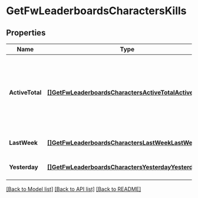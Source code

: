 # GetFwLeaderboardsCharactersKills

## Properties
Name | Type | Description | Notes
------------ | ------------- | ------------- | -------------
**ActiveTotal** | [**[]GetFwLeaderboardsCharactersActiveTotalActiveTotal**](get_fw_leaderboards_characters_active_total_active_total.md) | Top 100 ranking of pilots active in faction warfare by total kills. A pilot is considered \&quot;active\&quot; if they have participated in faction warfare in the past 14 days | [default to null]
**LastWeek** | [**[]GetFwLeaderboardsCharactersLastWeekLastWeek**](get_fw_leaderboards_characters_last_week_last_week.md) | Top 100 ranking of pilots by kills in the past week | [default to null]
**Yesterday** | [**[]GetFwLeaderboardsCharactersYesterdayYesterday**](get_fw_leaderboards_characters_yesterday_yesterday.md) | Top 100 ranking of pilots by kills in the past day | [default to null]

[[Back to Model list]](../README.md#documentation-for-models) [[Back to API list]](../README.md#documentation-for-api-endpoints) [[Back to README]](../README.md)

